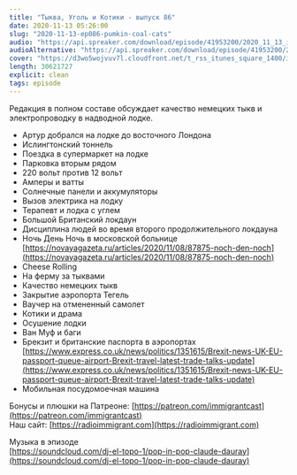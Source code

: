 ```yaml
---
title: "Тыква, Уголь и Котики - выпуск 86"
date: 2020-11-13 05:26:00
slug: "2020-11-13-ep086-pumkin-coal-cats"
audio: "https://api.spreaker.com/download/episode/41953200/2020_11_13_icast_ep086_pumkin_coal_cats.mp3"
audioAlternative: "https://api.spreaker.com/download/episode/41953200/2020_11_13_icast_ep086_pumkin_coal_cats.mp3"
cover: "https://d3wo5wojvuv7l.cloudfront.net/t_rss_itunes_square_1400/images.spreaker.com/original/9a869e6eab1abdf706e5c9a6f1439ba5.jpg"
length: 30621727
explicit: clean
tags: episode
---
```


Редакция в полном составе обсуждает качество немецких тыкв и электропроводку в надводной лодке.  
  
* Артур добрался на лодке до восточного Лондона  
* Ислингтонский тоннель  
* Поездка в супермаркет на лодке  
* Парковка вторым рядом  
* 220 вольт против 12 вольт  
* Амперы и ватты  
* Солнечные панели и аккумуляторы  
* Вызов электрика на лодку  
* Терапевт и лодка с углем  
* Большой Британский локдаун  
* Дисциплина людей во время второго продолжительного локдауна  
* Ночь День Ночь в московской больнице [https://novayagazeta.ru/articles/2020/11/08/87875-noch-den-noch](https://novayagazeta.ru/articles/2020/11/08/87875-noch-den-noch)  
* Cheese Rolling  
* На ферму за тыквами  
* Качество немецких тыкв  
* Закрытие аэропорта Тегель  
* Ваучер на отмененный самолет  
* Котики и драма  
* Осушение лодки  
* Ван Муф и баги  
* Брекзит и британские паспорта в аэропортах [https://www.express.co.uk/news/politics/1351615/Brexit-news-UK-EU-passport-queue-airport-Brexit-travel-latest-trade-talks-update](https://www.express.co.uk/news/politics/1351615/Brexit-news-UK-EU-passport-queue-airport-Brexit-travel-latest-trade-talks-update)  
* Мобильная посудомоечная машина  
  
Бонусы и плюшки на Патреоне: [https://patreon.com/immigrantcast](https://patreon.com/immigrantcast)  
Наш сайт: [https://radioimmigrant.com](https://radioimmigrant.com)  
  
Музыка в эпизоде  
[https://soundcloud.com/dj-el-topo-1/pop-in-pop-claude-dauray](https://soundcloud.com/dj-el-topo-1/pop-in-pop-claude-dauray)
